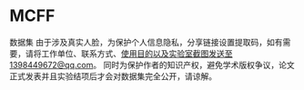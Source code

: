 # MCFF
数据集
由于涉及真实人脸，为保护个人信息隐私，分享链接设置提取码，如有需要，请将工作单位、联系方式、使用目的以及实验室截图发送至1398449672@qq.com。
同时为保护作者的知识产权，避免学术版权争议，论文正式发表并且实验结项后才会对数据集完全公开，请谅解。
